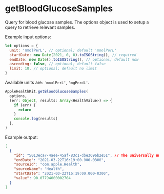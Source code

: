 # getBloodGlucoseSamples

Query for blood glucose samples. The options object is used to setup a query to retrieve relevant samples.

Example input options:

```javascript
let options = {
  unit: 'mmolPerL', // optional; default 'mmolPerL'
  startDate: new Date(2021, 0, 0).toISOString(), // required
  endDate: new Date().toISOString(), // optional; default now
  ascending: false, // optional; default false
  limit: 10, // optional; default no limit
}
```

Available units are: `'mmolPerL'`, `'mgPerdL'`.

```javascript
AppleHealthKit.getBloodGlucoseSamples(
  options,
  (err: Object, results: Array<HealthValue>) => {
    if (err) {
      return
    }
    console.log(results)
  },
)
```

Example output:

```json
[
  {
    "id": "5013eca7-4aee-45af-83c1-dbe3696b2e51", // The universally unique identifier (UUID) for this HealthKit object.
    "endDate": "2021-03-22T16:19:00.000-0300",
    "sourceId": "com.apple.Health",
    "sourceName": "Health",
    "startDate": "2021-03-22T16:19:00.000-0300",
    "value": 90.07794000002704
  }
]
```
